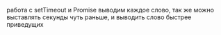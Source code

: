 работа с setTimeout и Promise выводим каждое слово, так же можно выставлять секунды чуть
раньше, и выводить слово быстрее приведущих